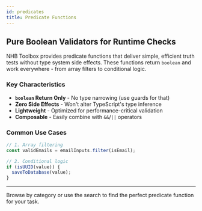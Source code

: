```yaml
---
id: predicates
title: Predicate Functions
---
```


## Pure Boolean Validators for Runtime Checks

NHB Toolbox provides predicate functions that deliver simple, efficient truth tests without type system side effects. These functions return `boolean` and work everywhere - from array filters to conditional logic.

### Key Characteristics

- **`boolean` Return Only** - No type narrowing (use guards for that)
- **Zero Side Effects** - Won't alter TypeScript's type inference
- **Lightweight** - Optimized for performance-critical validation
- **Composable** - Easily combine with `&&`/`||` operators

### Common Use Cases

```ts
// 1. Array filtering
const validEmails = emailInputs.filter(isEmail);

// 2. Conditional logic
if (isUUID(value)) {
  saveToDatabase(value);
}
```

---

Browse by category or use the search to find the perfect predicate function for your task.
